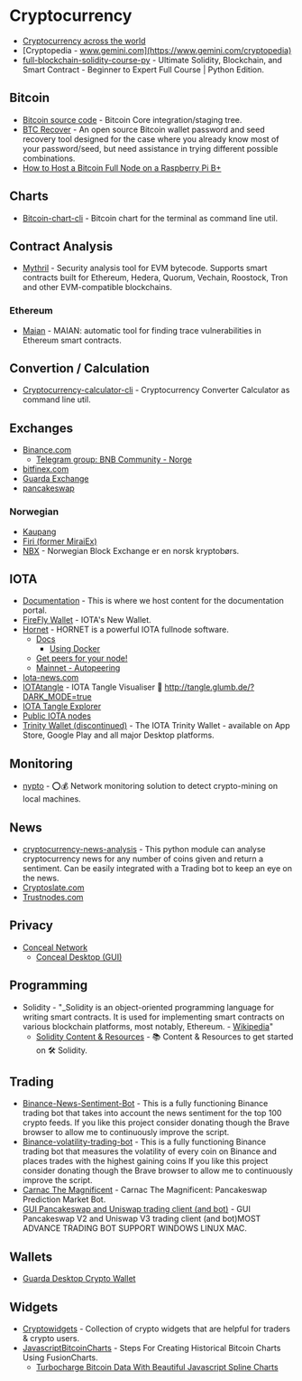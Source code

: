 # Cryptocurrency

- [Cryptocurrency across the world](https://triple-a.io/crypto-ownership/)
- [Cryptopedia - www.gemini.com](https://www.gemini.com/cryptopedia)
- [full-blockchain-solidity-course-py](https://github.com/smartcontractkit/full-blockchain-solidity-course-py) - Ultimate Solidity, Blockchain, and Smart Contract - Beginner to Expert Full Course | Python Edition.

## Bitcoin
- [Bitcoin source code](https://github.com/bitcoin/bitcoin) - Bitcoin Core integration/staging tree.
- [BTC Recover](https://github.com/gurnec/btcrecover) - An open source Bitcoin wallet password and seed recovery tool designed for the case where you already know most of your password/seed, but need assistance in trying different possible combinations.
- [How to Host a Bitcoin Full Node on a Raspberry Pi B+](https://gist.github.com/alexanderjsingleton/70fbf4db00a91d54545db7006b54fe27)


## Charts
- [Bitcoin-chart-cli](https://github.com/madnight/bitcoin-chart-cli) - Bitcoin chart for the terminal as command line util.

## Contract Analysis
- [Mythril](https://github.com/ConsenSys/mythril) - Security analysis tool for EVM bytecode. Supports smart contracts built for Ethereum, Hedera, Quorum, Vechain, Roostock, Tron and other EVM-compatible blockchains. 
### Ethereum
- [Maian](https://github.com/ivicanikolicsg/MAIAN) - MAIAN: automatic tool for finding trace vulnerabilities in Ethereum smart contracts.

## Convertion / Calculation
- [Cryptocurrency-calculator-cli](https://github.com/madnight/cryptocurrency-calculator-cli) - Cryptocurrency Converter Calculator as command line util.

## Exchanges
- [Binance.com](https://www.binance.com/en)
  - [Telegram group: BNB Community - Norge](https://t.me/BNBNorge)
- [bitfinex.com](https://www.bitfinex.com/)
- [Guarda Exchange](https://guarda.com/exchange/)
- [pancakeswap](https://exchange.pancakeswap.finance/#/swap)
### Norwegian
- [Kaupang](https://www.kaupangkrypto.no/)
- [Firi (former MiraiEx)](https://www.firi.com/)
- [NBX](https://nbx.com/) - Norwegian Block Exchange er en norsk kryptobørs.

## IOTA
- [Documentation](https://github.com/iotaledger/documentation) - This is where we host content for the documentation portal.
- [FireFly Wallet](https://github.com/iotaledger/firefly) - IOTA's New Wallet.
- [Hornet](https://github.com/gohornet/hornet) - HORNET is a powerful IOTA fullnode software.
  - [Docs](https://hornet.docs.iota.org/getting_started/using_docker.html)
    - [Using Docker](https://wiki.iota.org/hornet/getting_started/using_docker)
  - [Get peers for your node!](https://nodesharing.wisewolf.de/)
  - [Mainnet - Autopeering](https://tanglebay.com/mainnet-autopeering/)
- [Iota-news.com](https://iota-news.com)
- [IOTAtangle](https://github.com/glumb/IOTAtangle) - IOTA Tangle Visualiser 🦔 http://tangle.glumb.de/?DARK_MODE=true
- [IOTA Tangle Explorer](https://explorer.iota.org)
- [Public IOTA nodes](https://comnet.thetangle.org/nodes)
- [Trinity Wallet (discontinued)](https://github.com/iotaledger/trinity-wallet) - The IOTA Trinity Wallet - available on App Store, Google Play and all major Desktop platforms.

## Monitoring
- [nypto](https://github.com/pbmartins/nypto) - ⭕️💰 Network monitoring solution to detect crypto-mining on local machines.

## News
- [cryptocurrency-news-analysis](https://github.com/CyberPunkMetalHead/cryptocurrency-news-analysis) - This python module can analyse cryptocurrency news for any number of coins given and return a sentiment. Can be easily integrated with a Trading bot to keep an eye on the news.
- [Cryptoslate.com](https://cryptoslate.com/)
- [Trustnodes.com](https://www.trustnodes.com)

## Privacy
- [Conceal Network](https://conceal.network/)
  - [Conceal Desktop (GUI)](https://github.com/ConcealNetwork/conceal-desktop)

## Programming
- Solidity - "_Solidity is an object-oriented programming language for writing smart contracts. It is used for implementing smart contracts on various blockchain platforms, most notably, Ethereum. - [Wikipedia](https://en.wikipedia.org/wiki/Solidity)"
  - [Solidity Content & Resources]() - 📚 Content & Resources to get started on 🛠 Solidity.

## Trading
- [Binance-News-Sentiment-Bot](https://github.com/CyberPunkMetalHead/Binance-News-Sentiment-Bot) - This is a fully functioning Binance trading bot that takes into account the news sentiment for the top 100 crypto feeds. If you like this project consider donating though the Brave browser to allow me to continuously improve the script.
- [Binance-volatility-trading-bot](https://github.com/CyberPunkMetalHead/Binance-volatility-trading-bot) - This is a fully functioning Binance trading bot that measures the volatility of every coin on Binance and places trades with the highest gaining coins If you like this project consider donating though the Brave browser to allow me to continuously improve the script.
- [Carnac The Magnificent](https://github.com/rvrsh3ll/Carnac) - Carnac The Magnificent: Pancakeswap Prediction Market Bot.
- [GUI Pancakeswap and Uniswap trading client (and bot)](https://github.com/persianhydra/panUNIswap-bot) - GUI Pancakeswap V2 and Uniswap V3 trading client (and bot)MOST ADVANCE TRADING BOT SUPPORT WINDOWS LINUX MAC.

## Wallets
- [Guarda Desktop Crypto Wallet](https://guarda.com/desktop/)

## Widgets
- [Cryptowidgets](https://github.com/sxiii/cryptowidgets) - Collection of crypto widgets that are helpful for traders & crypto users.
- [JavascriptBitcoinCharts](https://github.com/fusionchartsexpress/JavascriptBitcoinCharts) - Steps For Creating Historical Bitcoin Charts Using FusionCharts.
  - [Turbocharge Bitcoin Data With Beautiful Javascript Spline Charts](https://www.fusioncharts.com/blog/turbocharge-bitcoin-data-with-beautiful-javascript-spline-charts/)
